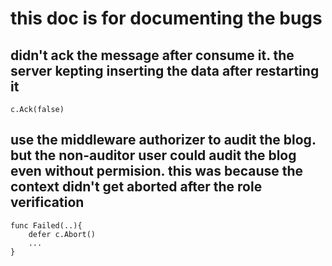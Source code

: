# this doc is for documenting the bugs

## didn't ack the message after consume it. the server kepting inserting the data after restarting it

```
c.Ack(false)
```

## use the middleware authorizer to audit the blog. but the non-auditor user could audit the blog even without permision. this was because the context didn't get aborted after the role verification

```
func Failed(..){
    defer c.Abort()
    ...
}
```

